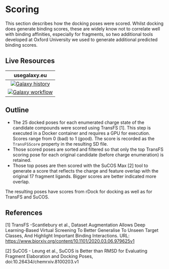 # Scoring

This section describes how the docking poses were scored. Whilst docking does generate binding scores, these are
widely know not to correlate well with binding affinities, especially for fragments, so two additional tools developed at
Oxford University we used to generate additional predicted binding scores.

## Live Resources

| usegalaxy.eu | 
|:--------:|
| [![Galaxy history](https://img.shields.io/static/v1?label=history&message=view&color=blue)](https://usegalaxy.eu/u/timdudgeon/h/mpro-x0161) |
| [![Galaxy workflow](https://img.shields.io/static/v1?label=history&message=view&color=blue)](https://usegalaxy.eu/u/sbray/w/mpro-docking-1) | 


## Outline

- The 25 docked poses for each enumerated charge state of the candidate compounds were scored using TransFS [1]. This step
is executed in a Docker container and requires a GPU for execution. Scores range from 0 (bad) to 1 (good). The score is
recorded as the `TransFSScore` property in the resulting SD file.
- Those scored poses are sorted and filtered so that only the top TransFS scoring pose for each original candidate (before
charge enumeration) is retained.
- Those top poses are then scored with the SuCOS Max [2] tool to generate a score that reflects the charge and feature overlap
with the original 17 fragment ligands. Bigger scores are better indicated more overlap.

The resulting poses have scores from rDock for docking as well as for TransFS and SuCOS.


## References

[1] TransFS -Scantlebury et al., Dataset Augmentation Allows Deep Learning-Based Virtual Screening To Better Generalise To Unseen Target Classes, And Highlight Important Binding Interactions. URL: https://www.biorxiv.org/content/10.1101/2020.03.06.979625v1 
             
[2] SuCOS - Leung et al., SuCOS is Better than RMSD for Evaluating Fragment Elaboration and Docking Poses, doi:10.26434/chemrxiv.8100203.v1
